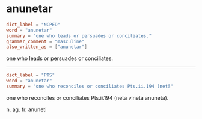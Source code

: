# anunetar

``` toml
dict_label = "NCPED"
word = "anunetar"
summary = "one who leads or persuades or conciliates."
grammar_comment = "masculine"
also_written_as = ["anunetar"]
```

one who leads or persuades or conciliates.

--------------------

``` toml
dict_label = "PTS"
word = "anunetar"
summary = "one who reconciles or conciliates Pts.ii.194 (netā"
```

one who reconciles or conciliates Pts.ii.194 (netā vinetā anunetā).

n. ag. fr. anuneti

